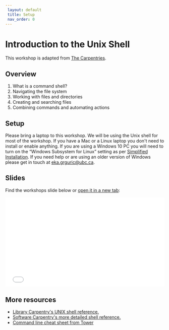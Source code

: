 ```yaml
---
 layout: default
 title: Setup
 nav_order: 0
---
```

# Introduction to the Unix Shell

This workshop is adapted from [The Carpentries](https://swcarpentry.github.io/shell-novice).

## Overview

1. What is a command shell?
2. Navigating the file system
3. Working with files and directories
4. Creating and searching files
5. Combining commands and automating actions

## Setup

Please bring a laptop to this workshop. We will be using the Unix shell for most of the workshop. If you have a Mac or a Linux laptop you don't need to install or enable anything. If you are using a Windows 10 PC you will need to turn on the “Windows Subsystem for Linux” setting as per [Simplified Installation](https://docs.microsoft.com/en-us/windows/wsl/install-win10#simplified-installation-for-windows-insiders). If you need help or are using an older version of Windows please get in touch at [eka.grguric@ubc.ca](mailto:eka.grguric@ubc.ca).

## Slides

Find the workshops slide below or <a href="slides/introduction.html" target="_blank">open it in a new tab</a>:

<div style="overflow: hidden;
  padding-top: 56.25%;
  position: relative">
  <iframe src="slides/introduction.html" title="demo embedded slide deck" scrolling="no" frameborder="0"
    style="border: 0;
   height: 100%;
   left: 0;
   position: absolute;
   top: 0;
   width: 100%;">
   <p>Your browser does not support iframes.</p>
 </iframe>
</div>

## More resources

* [Library Carpentry's UNIX shell reference.](https://librarycarpentry.org/lc-shell/reference.html)
* [Software Carpentry's more detailed shell reference.](https://swcarpentry.github.io/shell-novice/reference/)
* [Command line cheat sheet from Tower](https://www.git-tower.com/blog/command-line-cheat-sheet/)
